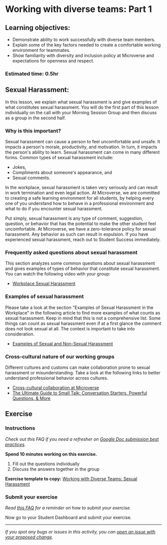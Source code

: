 # Working with diverse teams: Part 1

## Learning objectives:

- Demonstrate ability to work successfully with diverse team members.
- Explain some of the key factors needed to create a comfortable working environment for teammates.
- Show familiarity with diversity and inclusion policy at Microverse and expectations for openness and respect.

### Estimated time: 0.5hr

## Sexual Harassment:

In this lesson, we explain what sexual harassment is and give examples of what constitutes sexual harassment. You will do the first part of this lesson individually on the call with your Morning Session Group and then discuss as a group in the second half.

### Why is this important?

Sexual harassment can cause a person to feel uncomfortable and unsafe. It impacts a person's morale, productivity, and motivation. In turn, it impacts the person's ability to learn. Sexual harassment can come in many different forms. Common types of sexual harassment include:

- Jokes,
- Compliments about someone's appearance, and
- Sexual comments.

In the workplace, sexual harassment is taken very seriously and can result in work termination and even legal action. At Microverse, we are committed to creating a safe learning environment for all students, by helping every one of you understand how to behave in a professional environment and what to do if you encounter sexual harassment.

Put simply, sexual harassment is any type of comment, suggestion, question, or behavior that has the potential to make the other student feel uncomfortable. At Microverse, we have a zero-tolerance policy for sexual harassment. Any behavior as such can result in expulsion. If you have experienced sexual harassment, reach out to Student Success immediately.

### Frequently asked questions about sexual harassment

This section analyzes some common questions about sexual harassment and gives examples of types of behavior that constitute sexual harassment. You can watch the following video with your group:

- [Workplace Sexual Harassment](https://www.youtube.com/watch?v=fWqcSdHjYgk)

### Examples of sexual harassment

Please take a look at the section "Examples of Sexual Harassment in the Workplace" in the following article to find more examples of what counts as sexual harassment. Keep in mind that this is not a comprehensive list. Some things can count as sexual harassment even if at a first glance the comment does not look sexual at all. The context is important to take into consideration.

- [Examples of Sexual and Non-Sexual Harassment](https://www.thebalancecareers.com/examples-of-sexual-and-non-sexual-harassment-2060884)

### Cross-cultural nature of our working groups

Different cultures and customs can make collaboration prone to sexual harassment or misunderstanding. Take a look at the following links to better understand professional behavior across cultures.

- [Cross-cultural collaboration at Microverse](cross-cultural-collaboration-at-microverse.md)
- [The Ultimate Guide to Small Talk: Conversation Starters, Powerful Questions, & More](https://blog.hubspot.com/sales/small-talk-guide)

## Exercise

### Instructions

*Check out this FAQ if you need a refresher on [Google Doc submission best practices](https://microverse.zendesk.com/hc/en-us/articles/360063156813).*

**Spend 10 minutes working on this exercise.**

1. Fill out the questions individually
2. Discuss the answers together in the group

**Exercise template to copy:** [Working with Diverse Teams: Sexual Harassment](https://docs.google.com/document/d/1zPQYfOrFbkn6Z5UINdvEk45NRmTDtt4QlFiv1PQ32QA/edit?usp=sharing)

### Submit your exercise

*Read [this FAQ](https://microverse.zendesk.com/hc/en-us/articles/360061344234) for a reminder on how to submit your exercise.*

Now go to your Student Dashboard and submit your exercise.


------

_If you spot any bugs or issues in this activity, you can [open an issue with your proposed change](https://github.com/microverseinc/curriculum-transversal-skills/blob/main/git-github/articles/open_issue.md)._
